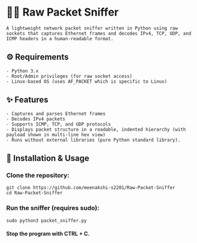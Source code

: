 # 🕵️‍♂️ Raw Packet Sniffer
    A lightweight network packet sniffer written in Python using raw sockets that captures Ethernet frames and decodes IPv4, TCP, UDP, and ICMP headers in a human-readable format.

## ⚙️ Requirements
    - Python 3.x
    - Root/Admin privileges (for raw socket access)
    - Linux-based OS (uses AF_PACKET which is specific to Linux)

## ✨ Features
    - Captures and parses Ethernet frames
    - Decodes IPv4 packets
    - Supports ICMP, TCP, and UDP protocols
    - Displays packet structure in a readable, indented hierarchy (with payload shown in multi-line hex view)
    - Runs without external libraries (pure Python standard library).

## 🚀 Installation & Usage

### Clone the repository:
    git clone https://github.com/meenakshi-s2201/Raw-Packet-Sniffer
    cd Raw-Packet-Sniffer

### Run the sniffer (requires sudo):
    sudo python3 packet_sniffer.py

#### Stop the program with CTRL + C.

